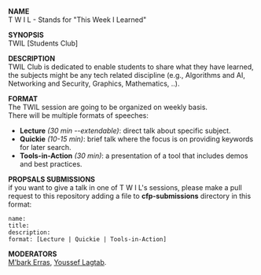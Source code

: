 **NAME**  
T W I L - Stands for "This Week I Learned"  
  
**SYNOPSIS**  
TWIL [Students Club]  
  
**DESCRIPTION**  
TWIL Club is dedicated to enable students to share what they have learned, the subjects might be any tech related discipline (e.g., Algorithms and AI, Networking and Security, Graphics, Mathematics, ..).  
  
**FORMAT**  
The TWIL session are going to be organized on weekly basis.  
There will be multiple formats of speeches:  

* **Lecture** *(30 min --extendable)*: direct talk about specific subject.
* **Quickie** *(10-15 min)*: brief talk where the focus is on providing keywords for later search.
* **Tools-in-Action** *(30 min)*: a presentation of a tool that includes demos and best practices.

**PROPSALS SUBMISSIONS**  
if you want to give a talk in one of T W I L's sessions, please make a pull request to this repository adding a file to **cfp-submissions** directory in this format:  

    name:  
    title:  
    description:  
    format: [Lecture | Quickie | Tools-in-Action]

**MODERATORS**  
[M'bark Erras](https://github.com/MbarkErras), [Youssef Lagtab](https://github.com/vanderwolk).

